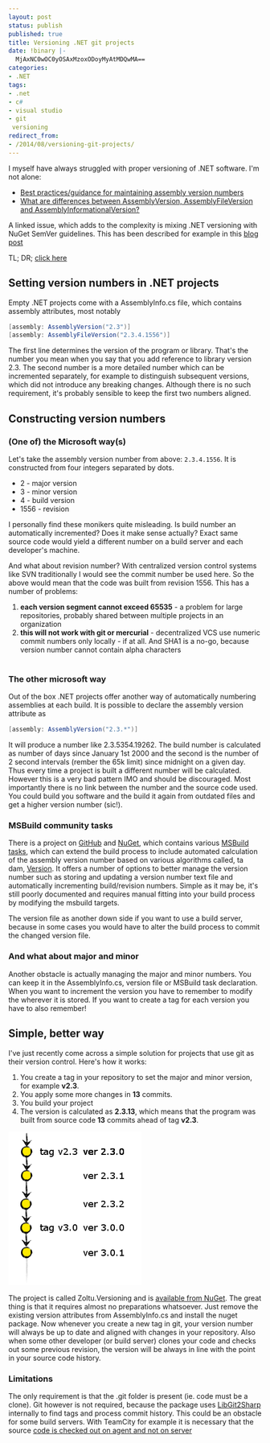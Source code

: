```yaml
---
layout: post
status: publish
published: true
title: Versioning .NET git projects
date: !binary |-
  MjAxNC0wOC0yOSAxMzoxODoyMyAtMDQwMA==
categories:
- .NET
tags:
- .net
- c#
- visual studio
- git
 versioning
redirect_from:
- /2014/08/versioning-git-projects/ 
---
```


I myself have always struggled with proper versioning of .NET software. I'm not alone:

* [Best practices/guidance for maintaining assembly version numbers](http://stackoverflow.com/questions/3768261/best-practices-guidance-for-maintaining-assembly-version-numbers)
* [What are differences between AssemblyVersion, AssemblyFileVersion and AssemblyInformationalVersion?](http://stackoverflow.com/questions/64602/what-are-differences-between-assemblyversion-assemblyfileversion-and-assemblyin)

A linked issue, which adds to the complexity is mixing .NET versioning with NuGet SemVer guidelines.
This has been described for example in this [blog post](http://ruthlesslyhelpful.net/2012/03/05/build-numbering-and-versioning/)

<!--more-->

TL; DR; [click here](#solution)

## Setting version numbers in .NET projects

Empty .NET projects come with a AssemblyInfo.cs file, which contains assembly attributes, most notably

``` c#
[assembly: AssemblyVersion("2.3")]
[assembly: AssemblyFileVersion("2.3.4.1556")]
```

The first line determines the version of the program or library. That's the number you mean when you say that you add
reference to library version 2.3. The second number is a more detailed number which can be incremented separately, for
example to distinguish subsequent versions, which did not introduce any breaking changes. Although there is no such
requirement, it's probably sensible to keep the first two numbers aligned.

## Constructing version numbers

### (One of) the Microsoft way(s)

Let's take the assembly version number from above: `2.3.4.1556`. It is constructed from four integers
separated by dots.

* 2 - major version
* 3 - minor version
* 4 - build version
* 1556 - revision

I personally find these monikers quite misleading. Is build number an automatically incremented? Does it make sense
actually? Exact same source code would yield a different number on a build server and each developer's machine.

And what about revision number? With centralized version control systems like SVN traditionally I would see the commit
number be used here. So the above would mean that the code was built from revision 1556. This has a number of problems:

1. __each version segment cannot exceed 65535__ - a problem for large repositories, probably shared between multiple projects in an organization
1. __this will not work with git or mercurial__ - decentralized VCS use numeric commit numbers only locally - if at all. And SHA1 is a no-go, because version number cannot contain alpha characters</li><br />

### The other microsoft way

Out of the box .NET projects offer another way of automatically numbering assemblies at each build. It is possible to
declare the assembly version attribute as

``` c#
[assembly: AssemblyVersion("2.3.*")]
```

It will produce a number like 2.3.5354.19262. The build number is calculated as number of days since January 1st 2000
and the second is the number of 2 second intervals (rember the 65k limit) since midnight on a given day. Thus every time
a project is built a different number will be calculated. However this is a very bad pattern IMO and should be
discouraged. Most importantly there is no link between the number and the source code used. You could build you software
and the build it again from outdated files and get a higher version number (sic!).

### MSBuild community tasks

There is a project on [GitHub](https://github.com/loresoft/msbuildtasks) and [NuGet](https://nuget.org/packages/MSBuildTasks), 
which contains various [MSBuild tasks](http://msdn.microsoft.com/en-us/library/ms171466.aspx), which can extend the build 
process to include automated calculation of the assembly version number based on various algorithms called, ta dam, 
[Version](https://github.com/loresoft/msbuildtasks/blob/master/Source/MSBuild.Community.Tasks/Version.cs). It offers a 
number of options to better manage the version number such as storing and updating a version number text file and
automatically incrementing build/revision numbers. Simple as it may be, it's still poorly documented and requires manual 
fitting into your build process by modifying the msbuild targets.

The version file as another down side if you want to use a build server, because in some cases you would have to alter 
the build process to commit the changed version file.

### And what about major and minor

Another obstacle is actually managing the major and minor numbers. You can keep it in the AssemblyInfo.cs, version file 
or MSBuild task declaration. When you want to increment the version you have to remember to modify the wherever it is 
stored. If you want to create a tag for each version you have to also remember!

## <a name="solution">Simple, better way</a>
I've just recently come across a simple solution for projects that use git as their version control. Here's how it works:

1. You create a tag in your repository to set the major and minor version, for example __v2.3__.
1. You apply some more changes in __13__ commits.
1. You build your project
1. The version is calculated as __2.3.13__, which means that the program was built from source code __13__ commits ahead of tag __v2.3__.

![git-ver](/uploads/2014/08/git-ver.png)

The project is called Zoltu.Versioning and is [available from NuGet](https://www.nuget.org/packages/Zoltu.Versioning/).
The great thing is that it requires almost no preparations whatsoever. Just remove the existing version attributes from
AssemblyInfo.cs and install the nuget package. Now whenever you create a new tag in git, your version number will always
be up to date and aligned with changes in your repository. Also when some other developer (or build server) clones your
code and checks out some previous revision, the version will be always in line with the point in your source code history.

### Limitations

The only requirement is that the .git folder is present (ie. code must be a clone). Git however is not required, because
the package uses [LibGit2Sharp](https://www.nuget.org/packages/LibGit2Sharp) internally to find tags and process commit
history. This could be an obstacle for some build servers. With TeamCity for example it is necessary that the source
[code is checked out on agent and not on server](http://stackoverflow.com/questions/17555931/how-do-i-get-teamcity-to-create-the-git-directory-when-cloning-a-repo-for-build)
